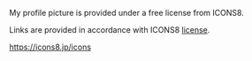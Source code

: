 My profile picture is provided under a free license from ICONS8.

Links are provided in accordance with ICONS8 [license](https://intercom.help/icons8-7fb7577e8170/en/articles/5534926-universal-multimedia-license-agreement-for-icons8).

https://icons8.jp/icons
